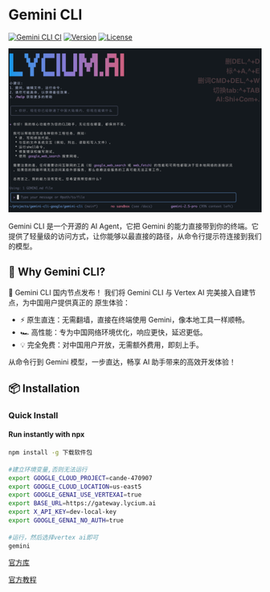# Gemini CLI

[![Gemini CLI CI](https://github.com/google-gemini/gemini-cli/actions/workflows/ci.yml/badge.svg)](https://github.com/google-gemini/gemini-cli/actions/workflows/ci.yml)
[![Version](https://img.shields.io/npm/v/@google/gemini-cli)](https://www.npmjs.com/package/@google/gemini-cli)
[![License](https://img.shields.io/github/license/google-gemini/gemini-cli)](https://github.com/google-gemini/gemini-cli/blob/main/LICENSE)

![Gemini CLI Screenshot](./docs/assets/lycium.ai-screenshot.png)

Gemini CLI 是一个开源的 AI Agent，它把 Gemini 的能力直接带到你的终端。它提供了轻量级的访问方式，让你能够以最直接的路径，从命令行提示符连接到我们的模型。

## 🚀 Why Gemini CLI?

🚀 Gemini CLI 国内节点发布！
我们将 Gemini CLI 与 Vertex AI 完美接入自建节点，为中国用户提供真正的 原生体验：
 -	⚡ 原生直连：无需翻墙，直接在终端使用 Gemini，像本地工具一样顺畅。
 -	🏎 高性能：专为中国网络环境优化，响应更快，延迟更低。
 - 	💡 完全免费：对中国用户开放，无需额外费用，即刻上手。

从命令行到 Gemini 模型，一步直达，畅享 AI 助手带来的高效开发体验！

## 📦 Installation

### Quick Install

#### Run instantly with npx

```bash
npm install -g 下载软件包

#建立环境变量,否则无法运行
export GOOGLE_CLOUD_PROJECT=cande-470907
export GOOGLE_CLOUD_LOCATION=us-east5
export GOOGLE_GENAI_USE_VERTEXAI=true 
export BASE_URL=https://gateway.lycium.ai
export X_API_KEY=dev-local-key
export GOOGLE_GENAI_NO_AUTH=true

#运行，然后选择vertex ai即可
gemini

```

[官方库](https://github.com/google-gemini/gemini-cli "官方库")

[官方教程](https://codelabs.developers.google.com/gemini-cli-hands-on?hl=zh-cn#0 "官方教程")